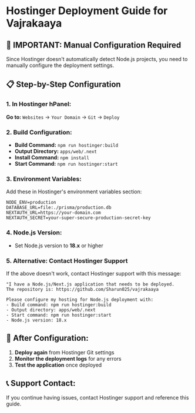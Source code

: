 # Hostinger Deployment Guide for Vajrakaaya

## 🚨 **IMPORTANT: Manual Configuration Required**

Since Hostinger doesn't automatically detect Node.js projects, you need to manually configure the deployment settings.

## 📋 **Step-by-Step Configuration**

### **1. In Hostinger hPanel:**

**Go to:** `Websites` → `Your Domain` → `Git` → `Deploy`

### **2. Build Configuration:**
- **Build Command:** `npm run hostinger:build`
- **Output Directory:** `apps/web/.next`
- **Install Command:** `npm install`
- **Start Command:** `npm run hostinger:start`

### **3. Environment Variables:**
Add these in Hostinger's environment variables section:
```env
NODE_ENV=production
DATABASE_URL=file:./prisma/production.db
NEXTAUTH_URL=https://your-domain.com
NEXTAUTH_SECRET=your-super-secure-production-secret-key
```

### **4. Node.js Version:**
- Set Node.js version to **18.x** or higher

### **5. Alternative: Contact Hostinger Support**

If the above doesn't work, contact Hostinger support with this message:

```
"I have a Node.js/Next.js application that needs to be deployed. 
The repository is: https://github.com/Sharun025/vajrakaaya

Please configure my hosting for Node.js deployment with:
- Build command: npm run hostinger:build
- Output directory: apps/web/.next
- Start command: npm run hostinger:start
- Node.js version: 18.x
```

## 🔄 **After Configuration:**

1. **Deploy again** from Hostinger Git settings
2. **Monitor the deployment logs** for any errors
3. **Test the application** once deployed

## 📞 **Support Contact:**

If you continue having issues, contact Hostinger support and reference this guide.

